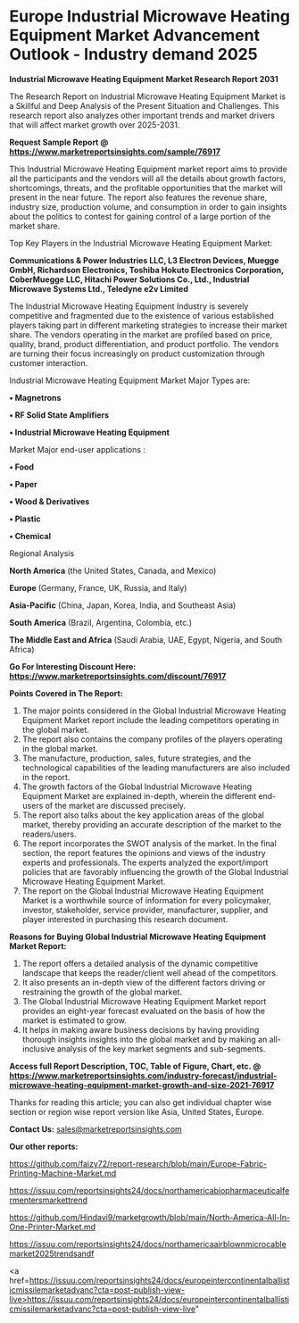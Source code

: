  # Europe Industrial Microwave Heating Equipment Market Advancement Outlook - Industry demand 2025

<strong>Industrial Microwave Heating Equipment Market Research Report 2031</strong>

The Research Report on Industrial Microwave Heating Equipment Market is a Skillful and Deep Analysis of the Present Situation and Challenges. This research report also analyzes other important trends and market drivers that will affect market growth over 2025-2031.

<strong>Request Sample Report @ <a href=https://www.marketreportsinsights.com/sample/76917>https://www.marketreportsinsights.com/sample/76917</a></strong>

This Industrial Microwave Heating Equipment market report aims to provide all the participants and the vendors will all the details about growth factors, shortcomings, threats, and the profitable opportunities that the market will present in the near future. The report also features the revenue share, industry size, production volume, and consumption in order to gain insights about the politics to contest for gaining control of a large portion of the market share.

Top Key Players in the Industrial Microwave Heating Equipment Market:

<strong>Communications & Power Industries LLC, L3 Electron Devices, Muegge GmbH, Richardson Electronics, Toshiba Hokuto Electronics Corporation, CoberMuegge LLC, Hitachi Power Solutions Co., Ltd., Industrial Microwave Systems Ltd., Teledyne e2v Limited </strong>

The Industrial Microwave Heating Equipment Industry is severely competitive and fragmented due to the existence of various established players taking part in different marketing strategies to increase their market share. The vendors operating in the market are profiled based on price, quality, brand, product differentiation, and product portfolio. The vendors are turning their focus increasingly on product customization through customer interaction.

Industrial Microwave Heating Equipment Market Major Types are:

<strong>• Magnetrons

• RF Solid State Amplifiers

• Industrial Microwave Heating Equipment</strong>

Market Major end-user applications :

<strong>• Food

• Paper

• Wood & Derivatives

• Plastic

• Chemical</strong>

Regional Analysis

</u><strong><b>North America</b></strong> (the United States, Canada, and Mexico)

<strong><b>Europe </b></strong>(Germany, France, UK, Russia, and Italy)

<strong><b>Asia-Pacific</b></strong> (China, Japan, Korea, India, and Southeast Asia)

<strong><b>South America</b></strong> (Brazil, Argentina, Colombia, etc.)

<strong><b>The Middle East and Africa</b></strong> (Saudi Arabia, UAE, Egypt, Nigeria, and South Africa)

<strong>Go For Interesting Discount Here: <a href=https://www.marketreportsinsights.com/discount/76917>https://www.marketreportsinsights.com/discount/76917</a></strong>

<strong>Points Covered in The Report:</strong>
<ol>
  <li>The major points considered in the Global Industrial Microwave Heating Equipment Market report include the leading competitors operating in the global market.</li>
  <li>The report also contains the company profiles of the players operating in the global market.</li>
  <li>The manufacture, production, sales, future strategies, and the technological capabilities of the leading manufacturers are also included in the report.</li>
  <li>The growth factors of the Global Industrial Microwave Heating Equipment Market are explained in-depth, wherein the different end-users of the market are discussed precisely.</li>
  <li>The report also talks about the key application areas of the global market, thereby providing an accurate description of the market to the readers/users.</li>
  <li>The report incorporates the SWOT analysis of the market. In the final section, the report features the opinions and views of the industry experts and professionals. The experts analyzed the export/import policies that are favorably influencing the growth of the Global Industrial Microwave Heating Equipment Market.</li>
  <li>The report on the Global Industrial Microwave Heating Equipment Market is a worthwhile source of information for every policymaker, investor, stakeholder, service provider, manufacturer, supplier, and player interested in purchasing this research document.</li>
</ol>
<strong>Reasons for Buying Global Industrial Microwave Heating Equipment Market Report:</strong>

<ol>
  <li>The report offers a detailed analysis of the dynamic competitive landscape that keeps the reader/client well ahead of the competitors.</li>
  <li>It also presents an in-depth view of the different factors driving or restraining the growth of the global market.</li>
  <li>The Global Industrial Microwave Heating Equipment Market report provides an eight-year forecast evaluated on the basis of how the market is estimated to grow.</li>
  <li>It helps in making aware business decisions by having providing thorough insights insights into the global market and by making an all-inclusive analysis of the key market segments and sub-segments.</li>
</ol>
<strong>Access full Report Description, TOC, Table of Figure, Chart, etc. @ <a href=https://www.marketreportsinsights.com/industry-forecast/industrial-microwave-heating-equipment-market-growth-and-size-2021-76917>https://www.marketreportsinsights.com/industry-forecast/industrial-microwave-heating-equipment-market-growth-and-size-2021-76917</a></strong>


Thanks for reading this article; you can also get individual chapter wise section or region wise report version like Asia, United States, Europe.

<strong>Contact Us:</strong>
sales@marketreportsinsights.com

<strong>Our other reports:</strong>

<a href=https://github.com/faizy72/report-research/blob/main/Europe-Fabric-Printing-Machine-Market.md>https://github.com/faizy72/report-research/blob/main/Europe-Fabric-Printing-Machine-Market.md</a>

<a href=https://issuu.com/reportsinsights24/docs/northamericabiopharmaceuticalfermentersmarkettrend>https://issuu.com/reportsinsights24/docs/northamericabiopharmaceuticalfermentersmarkettrend</a>

<a href=https://github.com/Hindavi9/marketgrowth/blob/main/North-America-All-In-One-Printer-Market.md>https://github.com/Hindavi9/marketgrowth/blob/main/North-America-All-In-One-Printer-Market.md</a>

<a href=https://issuu.com/reportsinsights24/docs/northamericaairblownmicrocablemarket2025trendsandf>https://issuu.com/reportsinsights24/docs/northamericaairblownmicrocablemarket2025trendsandf</a>

<a href=https://issuu.com/reportsinsights24/docs/europeintercontinentalballisticmissilemarketadvanc?cta=post-publish-view-live>https://issuu.com/reportsinsights24/docs/europeintercontinentalballisticmissilemarketadvanc?cta=post-publish-view-live</a>"
